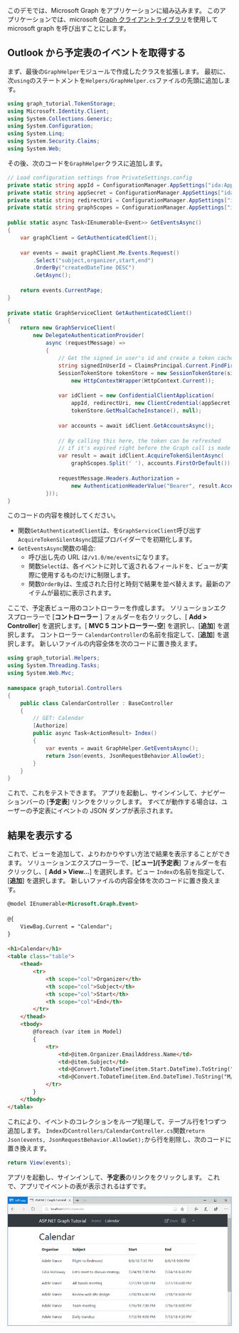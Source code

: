 <!-- markdownlint-disable MD002 MD041 -->

このデモでは、Microsoft Graph をアプリケーションに組み込みます。 このアプリケーションでは、microsoft [Graph クライアントライブラリ](https://github.com/microsoftgraph/msgraph-sdk-dotnet)を使用して microsoft graph を呼び出すことにします。

## <a name="get-calendar-events-from-outlook"></a>Outlook から予定表のイベントを取得する

まず、最後の`GraphHelper`モジュールで作成したクラスを拡張します。 最初に、次`using`のステートメントを`Helpers/GraphHelper.cs`ファイルの先頭に追加します。

```cs
using graph_tutorial.TokenStorage;
using Microsoft.Identity.Client;
using System.Collections.Generic;
using System.Configuration;
using System.Linq;
using System.Security.Claims;
using System.Web;
```

その後、次のコードを`GraphHelper`クラスに追加します。

```cs
// Load configuration settings from PrivateSettings.config
private static string appId = ConfigurationManager.AppSettings["ida:AppId"];
private static string appSecret = ConfigurationManager.AppSettings["ida:AppSecret"];
private static string redirectUri = ConfigurationManager.AppSettings["ida:RedirectUri"];
private static string graphScopes = ConfigurationManager.AppSettings["ida:AppScopes"];

public static async Task<IEnumerable<Event>> GetEventsAsync()
{
    var graphClient = GetAuthenticatedClient();

    var events = await graphClient.Me.Events.Request()
        .Select("subject,organizer,start,end")
        .OrderBy("createdDateTime DESC")
        .GetAsync();

    return events.CurrentPage;
}

private static GraphServiceClient GetAuthenticatedClient()
{
    return new GraphServiceClient(
        new DelegateAuthenticationProvider(
            async (requestMessage) =>
            {
                // Get the signed in user's id and create a token cache
                string signedInUserId = ClaimsPrincipal.Current.FindFirst(ClaimTypes.NameIdentifier).Value;
                SessionTokenStore tokenStore = new SessionTokenStore(signedInUserId,
                    new HttpContextWrapper(HttpContext.Current));

                var idClient = new ConfidentialClientApplication(
                    appId, redirectUri, new ClientCredential(appSecret),
                    tokenStore.GetMsalCacheInstance(), null);

                var accounts = await idClient.GetAccountsAsync();

                // By calling this here, the token can be refreshed
                // if it's expired right before the Graph call is made
                var result = await idClient.AcquireTokenSilentAsync(
                    graphScopes.Split(' '), accounts.FirstOrDefault());

                requestMessage.Headers.Authorization =
                    new AuthenticationHeaderValue("Bearer", result.AccessToken);
            }));
}
```

このコードの内容を検討してください。

- 関数`GetAuthenticatedClient`は、を`GraphServiceClient`呼び出す`AcquireTokenSilentAsync`認証プロバイダーでを初期化します。
- `GetEventsAsync`関数の場合:
  - 呼び出し先の URL は`/v1.0/me/events`になります。
  - 関数`Select`は、各イベントに対して返されるフィールドを、ビューが実際に使用するものだけに制限します。
  - 関数`OrderBy`は、生成された日付と時刻で結果を並べ替えます。最新のアイテムが最初に表示されます。

ここで、予定表ビュー用のコントローラーを作成します。 ソリューションエクスプローラーで [**コントローラー** ] フォルダーを右クリックし、[ **Add > Controller**] を選択します。[ **MVC 5 コントローラー-空**] を選択し、[**追加**] を選択します。 コントローラー `CalendarController`の名前を指定して、[**追加**] を選択します。 新しいファイルの内容全体を次のコードに置き換えます。

```cs
using graph_tutorial.Helpers;
using System.Threading.Tasks;
using System.Web.Mvc;

namespace graph_tutorial.Controllers
{
    public class CalendarController : BaseController
    {
        // GET: Calendar
        [Authorize]
        public async Task<ActionResult> Index()
        {
            var events = await GraphHelper.GetEventsAsync();
            return Json(events, JsonRequestBehavior.AllowGet);
        }
    }
}
```

これで、これをテストできます。 アプリを起動し、サインインして、ナビゲーションバーの [**予定表**] リンクをクリックします。 すべてが動作する場合は、ユーザーの予定表にイベントの JSON ダンプが表示されます。

## <a name="display-the-results"></a>結果を表示する

これで、ビューを追加して、よりわかりやすい方法で結果を表示することができます。 ソリューションエクスプローラーで、[**ビュー]/[予定表**] フォルダーを右クリックし、[ **Add > View...**] を選択します。ビュー `Index`の名前を指定して、[**追加**] を選択します。 新しいファイルの内容全体を次のコードに置き換えます。

```html
@model IEnumerable<Microsoft.Graph.Event>

@{
    ViewBag.Current = "Calendar";
}

<h1>Calendar</h1>
<table class="table">
    <thead>
        <tr>
            <th scope="col">Organizer</th>
            <th scope="col">Subject</th>
            <th scope="col">Start</th>
            <th scope="col">End</th>
        </tr>
    </thead>
    <tbody>
        @foreach (var item in Model)
        {
            <tr>
                <td>@item.Organizer.EmailAddress.Name</td>
                <td>@item.Subject</td>
                <td>@Convert.ToDateTime(item.Start.DateTime).ToString("M/d/yy h:mm tt")</td>
                <td>@Convert.ToDateTime(item.End.DateTime).ToString("M/d/yy h:mm tt")</td>
            </tr>
        }
    </tbody>
</table>
```

これにより、イベントのコレクションをループ処理して、テーブル行を1つずつ追加します。 `Index`の`Controllers/CalendarController.cs`関数`return Json(events, JsonRequestBehavior.AllowGet);`から行を削除し、次のコードに置き換えます。

```cs
return View(events);
```

アプリを起動し、サインインして、**予定表**のリンクをクリックします。 これで、アプリでイベントの表が表示されるはずです。

![イベントの表のスクリーンショット](./images/add-msgraph-01.png)